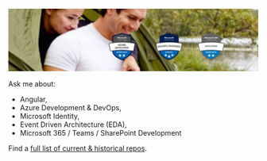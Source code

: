 ![header](_images/header.jpg)

Ask me about: 
- Angular, 
- Azure Development & DevOps, 
- Microsoft Identity, 
- Event Driven Architecture (EDA), 
- Microsoft 365 / Teams / SharePoint Development

Find a [full list of current & historical repos](/repos/).